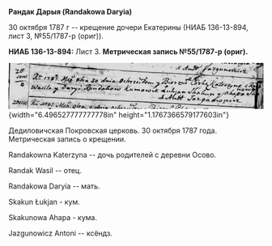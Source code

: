 **Рандак Дарыя (Randakowa Daryia)**

30 октября 1787 г -- крещение дочери Екатерины (НИАБ 136-13-894, лист 3,
№55/1787-р (ориг)).

**НИАБ 136-13-894:** Лист 3. **Метрическая запись №55/1787-р (ориг).**

![](./media/23bab28d057a3a4f8171ec8fa4dc86a9dad7fa5a.png){width="6.496527777777778in"
height="1.1767366579177603in"}

Дедиловичская Покровская церковь. 30 октября 1787 года. Метрическая
запись о крещении.

Randakowna Katerzyna -- дочь родителей с деревни Осово.

Randak Wasil -- отец.

Randakowa Daryia -- мать.

Skakun Łukjan - кум.

Skakunowa Ahapa - кума.

Jazgunowicz Antoni -- ксёндз.
